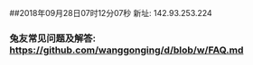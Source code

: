 ##2018年09月28日07时12分07秒 新址: 142.93.253.224
### 兔友常见问题及解答: https://github.com/wanggonging/d/blob/w/FAQ.md

